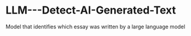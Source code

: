 # LLM---Detect-AI-Generated-Text
Model that identifies which essay was written by a large language model
